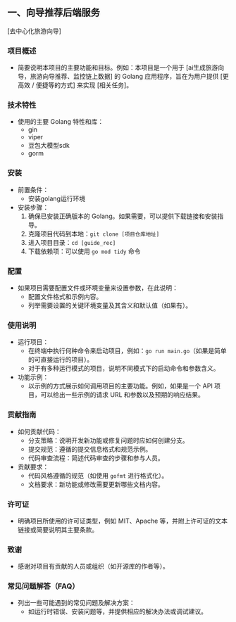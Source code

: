 ## 一、向导推荐后端服务



[去中心化旅游向导]



### 项目概述



- 简要说明本项目的主要功能和目标。例如：本项目是一个用于 [ai生成旅游向导，旅游向导推荐、监控链上数据] 的 Golang 应用程序，旨在为用户提供 [更高效 / 便捷等的方式] 来实现 [相关任务]。



### 技术特性



- 使用的主要 Golang 特性和库：
  - gin
  - viper
  - 豆包大模型sdk
  - gorm



### 安装



- 前置条件：
  - 安装golang运行环境
- 安装步骤：
  1. 确保已安装正确版本的 Golang。如果需要，可以提供下载链接和安装指导。
  2. 克隆项目代码到本地：`git clone [项目仓库地址]`
  3. 进入项目目录：`cd [guide_rec]`
  4. 下载依赖项：可以使用 `go mod tidy` 命令



### 配置



- 如果项目需要配置文件或环境变量来设置参数，在此说明：
  - 配置文件格式和示例内容。
  - 列举需要设置的关键环境变量及其含义和默认值（如果有）。



### 使用说明



- 运行项目：
  - 在终端中执行何种命令来启动项目，例如：`go run main.go`（如果是简单的可直接运行的项目）。
  - 对于有多种运行模式的项目，说明不同模式下的启动命令和参数含义。
- 功能示例：
  - 以示例的方式展示如何调用项目的主要功能。例如，如果是一个 API 项目，可以给出一些示例的请求 URL 和参数以及预期的响应结果。



### 贡献指南



- 如何贡献代码：
  - 分支策略：说明开发新功能或修复问题时应如何创建分支。
  - 提交规范：遵循的提交信息格式和规范示例。
  - 代码审查流程：简述代码审查的步骤和参与人员。
- 贡献要求：
  - 代码风格遵循的规范（如使用 `gofmt` 进行格式化）。
  - 文档要求：新功能或修改需要更新哪些文档内容。



### 许可证



- 明确项目所使用的许可证类型，例如 MIT、Apache 等，并附上许可证的文本链接或简要说明其主要条款。



### 致谢



- 感谢对项目有贡献的人员或组织（如开源库的作者等）。



### 常见问题解答（FAQ）



- 列出一些可能遇到的常见问题及解决方案：
  - 如运行时错误、安装问题等，并提供相应的解决办法或调试建议。 